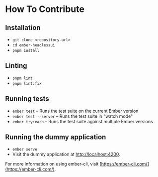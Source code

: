 # How To Contribute

## Installation

- `git clone <repository-url>`
- `cd ember-headlessui`
- `pnpm install`

## Linting

- `pnpm lint`
- `pnpm lint:fix`

## Running tests

- `ember test` – Runs the test suite on the current Ember version
- `ember test --server` – Runs the test suite in "watch mode"
- `ember try:each` – Runs the test suite against multiple Ember versions

## Running the dummy application

- `ember serve`
- Visit the dummy application at [http://localhost:4200](http://localhost:4200).

For more information on using ember-cli, visit [https://ember-cli.com/](https://ember-cli.com/).
